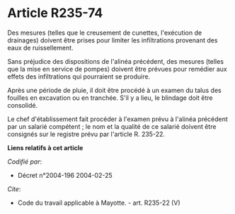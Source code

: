 # Article R235-74

Des mesures (telles que le creusement de cunettes, l'exécution de drainages) doivent être prises pour limiter les
infiltrations provenant des eaux de ruissellement.

Sans préjudice des dispositions de l'alinéa précédent, des mesures (telles que la mise en service de pompes) doivent être
prévues pour remédier aux effets des infiltrations qui pourraient se produire.

Après une période de pluie, il doit être procédé à un examen du talus des fouilles en excavation ou en tranchée. S'il y a
lieu, le blindage doit être consolidé.

Le chef d'établissement fait procéder à l'examen prévu à l'alinéa précédent par un salarié compétent ; le nom et la qualité
de ce salarié doivent être consignés sur le registre prévu par l'article R. 235-22.

**Liens relatifs à cet article**

_Codifié par_:

  - Décret n°2004-196 2004-02-25

_Cite_:

  - Code du travail applicable à Mayotte. - art. R235-22 (V)
